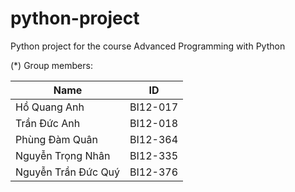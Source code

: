 # python-project

Python project for the course Advanced Programming with Python

(*) Group members:

Name                 |    ID    |       
-------------------- |----------|
Hồ Quang Anh         | BI12-017 | 
Trần Đức Anh         | BI12-018 | 
Phùng Đàm Quân       | BI12-364 | 
Nguyễn Trọng Nhân    | BI12-335 | 
 Nguyễn Trần Đức Quý | BI12-376 | 



